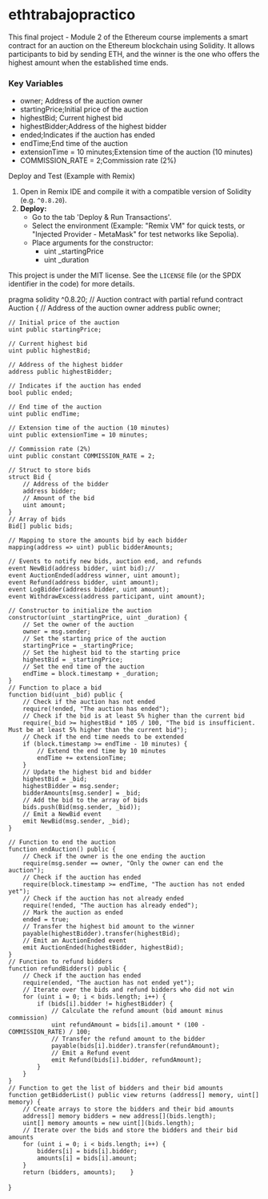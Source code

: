 # ethtrabajopractico
This final project - Module 2 of the Ethereum course implements a smart contract for an auction on the Ethereum blockchain using Solidity.
It allows participants to bid by sending ETH, and the winner is the one who offers the highest amount when the established time ends.
### Key Variables
*  owner; Address of the auction owner
*  startingPrice;Initial price of the auction
*  highestBid; Current highest bid
*  highestBidder;Address of the highest bidder
*  ended;Indicates if the auction has ended
*  endTime;End time of the auction
*  extensionTime = 10 minutes;Extension time of the auction (10 minutes)
*  COMMISSION_RATE = 2;Commission rate (2%)

Deploy and Test (Example with Remix)

1.  Open in Remix IDE and compile it with a compatible version of Solidity (e.g. `^0.8.20`).
2.  **Deploy:**
    *   Go to the tab 'Deploy & Run Transactions'.
    *   Select the environment (Example: "Remix VM" for quick tests, or "Injected Provider - MetaMask" for test networks like Sepolia).
    *   Place arguments for the constructor:
           -  uint _startingPrice
           -  uint _duration

This project is under the MIT license. See the `LICENSE` file (or the SPDX identifier in the code) for more details.

pragma solidity ^0.8.20;
// Auction contract with partial refund
contract Auction {
    // Address of the auction owner
    address public owner;

    // Initial price of the auction
    uint public startingPrice;

    // Current highest bid
    uint public highestBid;

    // Address of the highest bidder
    address public highestBidder;

    // Indicates if the auction has ended
    bool public ended;

    // End time of the auction
    uint public endTime;

    // Extension time of the auction (10 minutes)
    uint public extensionTime = 10 minutes;

    // Commission rate (2%)
    uint public constant COMMISSION_RATE = 2;

    // Struct to store bids
    struct Bid {
        // Address of the bidder
        address bidder;
        // Amount of the bid
        uint amount;
    }
    // Array of bids
    Bid[] public bids;

    // Mapping to store the amounts bid by each bidder
    mapping(address => uint) public bidderAmounts;

    // Events to notify new bids, auction end, and refunds
    event NewBid(address bidder, uint bid);// 
    event AuctionEnded(address winner, uint amount);
    event Refund(address bidder, uint amount);
    event LogBidder(address bidder, uint amount);
    event WithdrawExcess(address participant, uint amount);

    // Constructor to initialize the auction
    constructor(uint _startingPrice, uint _duration) {
        // Set the owner of the auction
        owner = msg.sender;
        // Set the starting price of the auction
        startingPrice = _startingPrice;
        // Set the highest bid to the starting price
        highestBid = _startingPrice;
        // Set the end time of the auction
        endTime = block.timestamp + _duration;
    }
    // Function to place a bid
    function bid(uint _bid) public {
        // Check if the auction has not ended
        require(!ended, "The auction has ended");
        // Check if the bid is at least 5% higher than the current bid
        require(_bid >= highestBid * 105 / 100, "The bid is insufficient. Must be at least 5% higher than the current bid");
        // Check if the end time needs to be extended
        if (block.timestamp >= endTime - 10 minutes) {
            // Extend the end time by 10 minutes
            endTime += extensionTime;
        }
        // Update the highest bid and bidder
        highestBid = _bid;
        highestBidder = msg.sender;
        bidderAmounts[msg.sender] = _bid;
        // Add the bid to the array of bids
        bids.push(Bid(msg.sender, _bid));
        // Emit a NewBid event
        emit NewBid(msg.sender, _bid);
    }

    // Function to end the auction
    function endAuction() public {
        // Check if the owner is the one ending the auction
        require(msg.sender == owner, "Only the owner can end the auction");
        // Check if the auction has ended
        require(block.timestamp >= endTime, "The auction has not ended yet");
        // Check if the auction has not already ended
        require(!ended, "The auction has already ended");
        // Mark the auction as ended
        ended = true;
        // Transfer the highest bid amount to the winner
        payable(highestBidder).transfer(highestBid);
        // Emit an AuctionEnded event
        emit AuctionEnded(highestBidder, highestBid);
    }
    // Function to refund bidders
    function refundBidders() public {
        // Check if the auction has ended
        require(ended, "The auction has not ended yet");
        // Iterate over the bids and refund bidders who did not win
        for (uint i = 0; i < bids.length; i++) {
            if (bids[i].bidder != highestBidder) {
                // Calculate the refund amount (bid amount minus commission)
                uint refundAmount = bids[i].amount * (100 - COMMISSION_RATE) / 100;
                // Transfer the refund amount to the bidder
                payable(bids[i].bidder).transfer(refundAmount);
                // Emit a Refund event
                emit Refund(bids[i].bidder, refundAmount);
            }
        }
    }
    // Function to get the list of bidders and their bid amounts
    function getBidderList() public view returns (address[] memory, uint[] memory) {
        // Create arrays to store the bidders and their bid amounts
        address[] memory bidders = new address[](bids.length);
        uint[] memory amounts = new uint[](bids.length);
        // Iterate over the bids and store the bidders and their bid amounts
        for (uint i = 0; i < bids.length; i++) {
            bidders[i] = bids[i].bidder;
            amounts[i] = bids[i].amount;
        }
        return (bidders, amounts);    }
}

